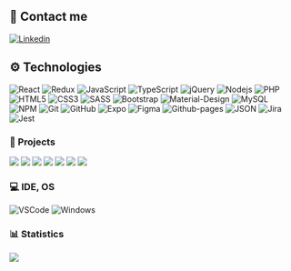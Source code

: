 ## :call_me_hand: Contact me
[![Linkedin](https://img.shields.io/badge/LinkedIn-blue?style=for-the-badge&logo=linkedin&logoColor=white)](https://www.linkedin.com/in/dibrovgleb/)
<!--
[![GMAIL](https://img.shields.io/badge/Gmail-D14836?style=for-the-badge&logo=gmail&logoColor=white)](
!-->

## :gear: Technologies

![React](https://img.shields.io/badge/React-181717?style=for-the-badge&logo=react&logoColor=61DAFB)
![Redux](https://img.shields.io/badge/Redux-181717?style=for-the-badge&logo=redux&logoColor=593D88)
![JavaScript](https://img.shields.io/badge/JavaScript-181717?style=for-the-badge&logo=javascript&logoColor=F7DF1E)
![TypeScript](https://img.shields.io/badge/TypeScript-181717?style=for-the-badge&logo=typescript&logoColor=007ACC)
![jQuery](https://img.shields.io/badge/jQuery-181717?style=for-the-badge&logo=jquery&logoColor=0769AD)
![Nodejs](https://img.shields.io/badge/Node.js-181717?style=for-the-badge&logo=nodedotjs&logoColor=43853D)
![PHP](https://img.shields.io/badge/php-181717?style=for-the-badge&logo=php&logoColor=#FFFFFF)
![HTML5](https://img.shields.io/badge/HTML5-181717?style=for-the-badge&logo=html5&logoColor=E34F26)
![CSS3](https://img.shields.io/badge/CSS3-181717?style=for-the-badge&logo=css3&logoColor=1572B6)
![SASS](https://img.shields.io/badge/Sass-181717?style=for-the-badge&logo=sass&logoColor=CC6699)
![Bootstrap](https://img.shields.io/badge/-Bootstrap-181717?style=for-the-badge&logo=bootstrap&logoColor=563D7C)
![Material-Design](https://img.shields.io/badge/material%20design-181717?style=for-the-badge&logo=material%20design&logoColor=0081CB)
![MySQL](https://img.shields.io/badge/MySQL-181717?style=for-the-badge&logo=mysql&logoColor=white)
![NPM](https://img.shields.io/badge/npm-181717?style=for-the-badge&logo=npm&logoColor=white)
![Git](https://img.shields.io/badge/-Git-181717?style=for-the-badge&logo=git)
![GitHub](https://img.shields.io/badge/-GitHub-181717?style=for-the-badge&logo=github)
![Expo](https://img.shields.io/badge/Expo-181717?style=for-the-badge&logo=expo&logoColor=white)
![Figma](https://img.shields.io/badge/Figma-181717?style=for-the-badge&logo=figma&logoColor=F24E1E)
![Github-pages](https://img.shields.io/badge/GitHub%20Pages-181717?style=for-the-badge&logo=GitHub%20Pages&logoColor=white)
![JSON](https://img.shields.io/badge/json-181717?style=for-the-badge&logo=json&logoColor=5E5C5C)
![Jira](https://img.shields.io/badge/Jira-181717?style=for-the-badge&logo=Jira&logoColor=0052CC)
![Jest](https://img.shields.io/badge/Jest-181717?style=for-the-badge&logo=Jest&logoColor=C21325)

### :link: Projects

[![](https://img.shields.io/badge/React_Quiz-20232A?style=for-the-badge&logo=react&logoColor=61DAFB)](https://dibrovgleb.github.io/react-projects/)
[![](https://img.shields.io/badge/🎱_React_billiard-b06430?style=for-the-badge)](https://dibrovgleb.github.io/react-billiard/)
[![](https://img.shields.io/badge/🚗_React_landing-797979?style=for-the-badge)](https://dibrovgleb.github.io/lego-landing/)
[![](https://img.shields.io/badge/RPSGame-D32936.svg?style=for-the-badge&logo=riotgames&logoColor=white)](https://dibrovgleb.github.io/RPSGame/)
[![](https://img.shields.io/badge/RWD_Landing-62BF40?style=for-the-badge&logo=Figma&logoColor=fff)](https://dibrovgleb.github.io/landing/)
[![](https://img.shields.io/badge/🛒_Shop_page-007bff?style=for-the-badge)](https://dibrovgleb.github.io/dz/)
[![](https://img.shields.io/badge/Learn_HTML-E34F26?style=for-the-badge&logo=html5&logoColor=fff)](https://dibrovgleb.github.io/LearnHtml/index.html)

<!-- [![](https://img.shields.io/badge/Pixi.js_Game-ca3762?style=for-the-badge&logo=Three.js&logoColor=fff)](https://dibrovgleb.github.io/numbersgame/) -->

### :computer: IDE, OS
![VSCode](https://img.shields.io/badge/VSCode-0078D4?style=for-the-badge&logo=visual%20studio%20code&logoColor=white)
![Windows](https://img.shields.io/badge/Windows_10-0078D6?style=for-the-badge&logo=windows&logoColor=white)

### :bar_chart: Statistics

![](https://komarev.com/ghpvc/?username=DibrovGleb&color=green)

<!--
![Anurag's GitHub stats](https://github-readme-stats.vercel.app/api?username=DibrovGleb&count_private=true)

[![Top Langs](https://github-readme-stats.vercel.app/api/top-langs/?username=DibrovGleb&layout=compact)](https://github.com/anuraghazra/github-readme-stats)
